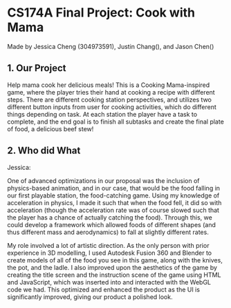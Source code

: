 CS174A Final Project: Cook with Mama
====================================
Made by Jessica Cheng (304973591), Justin Chang(), and Jason Chen()

## 1. Our Project
Help mama cook her delicious meals!
This is a Cooking Mama-inspired game, where the player tries their hand at cooking a recipe with different steps. There are different cooking station perspectives, and utilizes two different button inputs from user for cooking activities, which do different things depending on task.
At each station the player have a task to complete, and the end goal is to finish all subtasks and create the final plate of food, a delicious beef stew!

## 2. Who did What
Jessica:

One of advanced optimizations in our proposal was the inclusion of physics-based animation, and in our case, that would be the food falling in our first playable station, the food-catching game. Using my knowledge of acceleration in physics, I made it such that when the food fell, it did so with acceleration (though the acceleration rate was of course slowed such that the player has a chance of actually catching the food). Through this, we could develop a framework which allowed foods of different shapes (and thus different mass and aerodynamics) to fall at slightly different rates.

My role involved a lot of artistic direction. As the only person with prior experience in 3D modelling, I used Autodesk Fusion 360 and Blender to create models of all of the food you see in this game, along with the knives, the pot, and the ladle. I also improved upon the aesthetics of the game by creating the title screen and the instruction scene of the game using HTML and JavaScript, which was inserted into and interacted with the WebGL code we had. This optimized and enhanced the product as the UI is significantly improved, giving our product a polished look.

